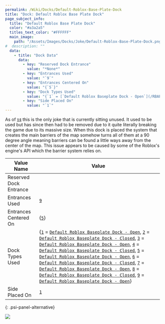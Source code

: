 ```yaml
---
permalink: /Wiki/Docks/Default-Roblox-Base-Plate-Dock
title: "Dock: Default Roblox Base Plate Dock"
page_subject_info:
  title: "Default Roblox Base Plate Dock"
  color: "#a3a2a5"
  titles_text_color: "#FFFFFF"
  main_image:
    path: "/Assets/Images/Docks/Joke/Default-Roblox-Base-Plate-Dock.png"
#  description: ""
  data:
    - title: "Dock Data"
      data:
        - key: "Reserved Dock Entrance"
          value: "*None*"
        - key: "Entrances Used"
          value: "`9`"
        - key: "Entrances Centered On"
          value: "{`5`}"
        - key: "Dock Types Used"
          value: "{`1` = [`Default Roblox Baseplate Dock - Open`](/RBAP-Wiki/Wiki/Dock-Types/Default-Roblox-Baseplate-Dock-Open), `2` = [`Default Roblox Baseplate Dock - Closed`](/RBAP-Wiki/Wiki/Dock-Types/Default-Roblox-Baseplate-Dock-Closed), `3` = [`Default Roblox Baseplate Dock - Open`](/RBAP-Wiki/Wiki/Dock-Types/Default-Roblox-Baseplate-Dock-Open), `4` = [`Default Roblox Baseplate Dock - Closed`](/RBAP-Wiki/Wiki/Dock-Types/Default-Roblox-Baseplate-Dock-Closed), `5` = [`Default Roblox Baseplate Dock - Open`](/RBAP-Wiki/Wiki/Dock-Types/Default-Roblox-Baseplate-Dock-Open), `6` = [`Default Roblox Baseplate Dock - Closed`](/RBAP-Wiki/Wiki/Dock-Types/Default-Roblox-Baseplate-Dock-Closed), `7` = [`Default Roblox Baseplate Dock - Open`](/RBAP-Wiki/Wiki/Dock-Types/Default-Roblox-Baseplate-Dock-Open), `8` = [`Default Roblox Baseplate Dock - Closed`](/RBAP-Wiki/Wiki/Dock-Types/Default-Roblox-Baseplate-Dock-Closed), `9` = [`Default Roblox Baseplate Dock - Open`](/RBAP-Wiki/Wiki/Dock-Types/Default-Roblox-Baseplate-Dock-Open)}"
        - key: "Side Placed On"
          value: "`1`"
---
```


As of [`V4`](/RBAP-Wiki/Posts/Update-Log/4-0-0) this is the only joke that is currently sitting unused. It used to be used but has since then had to be removed due to it quite literally breaking the game due to its massive size. When this dock is placed the system that creates the main barriers of the map somehow turns all of them at a 90 degree angle meaning barriers can be found a little ways away from the center of the map. This issue appears to be caused by some of the Roblox's engine's API which the barrier system relies on.

| Value Name             | Value |
|-|-|
| Reserved Dock Entrance |  |
| Entrances Used         | [`9`](/RBAP-Wiki/Wiki/Value-Types#number) |
| Entrances Centered On  | {[`5`](/RBAP-Wiki/Wiki/Value-Types#number)} |
| Dock Types Used        | {[`1`](/RBAP-Wiki/Wiki/Value-Types#number) = [`Default Roblox Baseplate Dock - Open`](/RBAP-Wiki/Wiki/Dock-Types/Default-Roblox-Baseplate-Dock-Open), [`2`](/RBAP-Wiki/Wiki/Value-Types#number) = [`Default Roblox Baseplate Dock - Closed`](/RBAP-Wiki/Wiki/Dock-Types/Default-Roblox-Baseplate-Dock-Closed), [`3`](/RBAP-Wiki/Wiki/Value-Types#number) = [`Default Roblox Baseplate Dock - Open`](/RBAP-Wiki/Wiki/Dock-Types/Default-Roblox-Baseplate-Dock-Open), [`4`](/RBAP-Wiki/Wiki/Value-Types#number) = [`Default Roblox Baseplate Dock - Closed`](/RBAP-Wiki/Wiki/Dock-Types/Default-Roblox-Baseplate-Dock-Closed), [`5`](/RBAP-Wiki/Wiki/Value-Types#number) = [`Default Roblox Baseplate Dock - Open`](/RBAP-Wiki/Wiki/Dock-Types/Default-Roblox-Baseplate-Dock-Open), [`6`](/RBAP-Wiki/Wiki/Value-Types#number) = [`Default Roblox Baseplate Dock - Closed`](/RBAP-Wiki/Wiki/Dock-Types/Default-Roblox-Baseplate-Dock-Closed), [`7`](/RBAP-Wiki/Wiki/Value-Types#number) = [`Default Roblox Baseplate Dock - Open`](/RBAP-Wiki/Wiki/Dock-Types/Default-Roblox-Baseplate-Dock-Open), [`8`](/RBAP-Wiki/Wiki/Value-Types#number) = [`Default Roblox Baseplate Dock - Closed`](/RBAP-Wiki/Wiki/Dock-Types/Default-Roblox-Baseplate-Dock-Closed), [`9`](/RBAP-Wiki/Wiki/Value-Types#number) = [`Default Roblox Baseplate Dock - Open`](/RBAP-Wiki/Wiki/Dock-Types/Default-Roblox-Baseplate-Dock-Open)} |
| Side Placed On         | [`1`](/RBAP-Wiki/Wiki/Value-Types#number) |
{: .psi-panel-alternative}

![](/RBAP-Wiki/Assets/Images/Docks/Joke/Default-Roblox-Base-Plate-Dock.png)